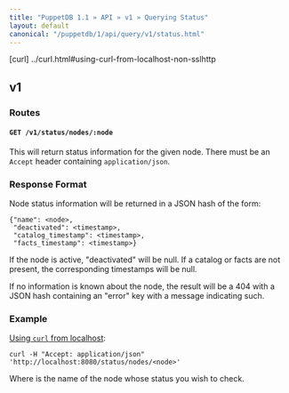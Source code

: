 ```yaml
---
title: "PuppetDB 1.1 » API » v1 » Querying Status"
layout: default
canonical: "/puppetdb/1/api/query/v1/status.html"
---
```


[curl] ../curl.html#using-curl-from-localhost-non-sslhttp

## v1

### Routes

#### `GET /v1/status/nodes/:node`

This will return status information for the given node. There must be
an `Accept` header containing `application/json`.


### Response Format

Node status information will be returned in a JSON hash of the form:

    {"name": <node>,
     "deactivated": <timestamp>,
     "catalog_timestamp": <timestamp>,
     "facts_timestamp": <timestamp>}

If the node is active, "deactivated" will be null. If a catalog or facts are
not present, the corresponding timestamps will be null.

If no information is known about the node, the result will be a 404 with a JSON
hash containing an "error" key with a message indicating such.

### Example

[Using `curl` from localhost](curl):

    curl -H "Accept: application/json" 'http://localhost:8080/status/nodes/<node>'

Where <node> is the name of the node whose status you wish to check.
